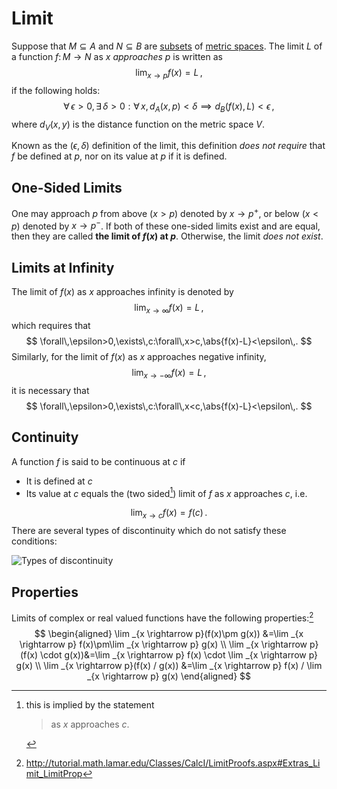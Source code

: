 Limit
=====
Suppose that $M\subseteq A$ and $N\subseteq B$ are [subsets](set.md) of [metric spaces](https://en.wikipedia.org/wiki/Metric_space). The limit $L$ of a function $f\colon M\rightarrow N$ as $x$ *approaches* $p$ is written as 
$$
\lim_{x\rightarrow p}f(x) = L\,,
$$
if the following holds:
$$
\forall\,\epsilon>0,\exists\,\delta > 0 : \forall\,x , d_A(x,p) < \delta \implies d_B(f(x),L) < \epsilon \,,
$$
where $d_V(x,y)$ is the distance function on the metric space $V$.

Known as the $(\epsilon,\delta)$ definition of the limit, this definition *does not require* that $f$ be defined at $p$, nor on its value at $p$ if it is defined.
<!-- If we don't specify a one-sided limit x\rightarrow p^+, then by the definition above |x-p| we will have the (two-sided) limit of f at p. -->

One-Sided Limits
----------------
One may approach $p$ from above ($x>p$) denoted by $x\rightarrow p^+$, or below ($x<p$) denoted by $x\rightarrow p^-$. If both of these one-sided limits exist and are equal, then they are called **the limit of $f(x)$ at $p$**. Otherwise, the limit *does not exist*. 

Limits at Infinity
------------------
The limit of $f(x)$ as $x$ approaches infinity is denoted by
$$
\lim_{x\rightarrow\infty}f(x)=L\,,
$$
which requires that
$$
\forall\,\epsilon>0,\exists\,c:\forall\,x>c,\abs{f(x)-L}<\epsilon\,.
$$
Similarly, for the limit of $f(x)$ as $x$ approaches negative infinity, 
$$
\lim_{x\rightarrow-\infty}f(x)=L\,,
$$
it is necessary that
$$
\forall\,\epsilon>0,\exists\,c:\forall\,x<c,\abs{f(x)-L}<\epsilon\,.
$$

Continuity
----------
A function $f$ is said to be continuous at $c$ if 
* It is defined at $c$ 
* Its value at $c$ equals the (two sided[^implied]) limit of $f$ as $x$ approaches $c$, i.e.

$$
\lim_{x\rightarrow c} f(x) = f(c)\,.
$$
There are several types of discontinuity which do not satisfy these conditions:

![Types of discontinuity](https://schoolbag.info/mathematics/ap_calculus/ap_calculus.files/image262.jpg)


Properties
----------
Limits of complex or real valued functions have the following properties:[^proofs]
$$
\begin{aligned} \lim _{x \rightarrow p}(f(x)\pm g(x)) &=\lim _{x \rightarrow p} f(x)\pm\lim _{x \rightarrow p} g(x) \\ 
\lim _{x \rightarrow p} (f(x) \cdot g(x))&=\lim _{x \rightarrow p} f(x) \cdot \lim _{x \rightarrow p} g(x) \\ 
\lim _{x \rightarrow p}(f(x) / g(x)) &=\lim _{x \rightarrow p} f(x) / \lim _{x \rightarrow p} g(x) \end{aligned}
$$
[^proofs]: http://tutorial.math.lamar.edu/Classes/CalcI/LimitProofs.aspx#Extras_Limit_LimitProp
[^implied]: this is implied by the statement
    > as $x$ approaches $c$.

<!-- TODO mention squeeze theorem -->